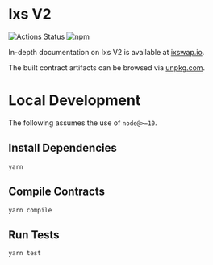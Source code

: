 # Ixs V2

[![Actions Status](https://github.com/Ixs/ixs-v2-periphery/workflows/CI/badge.svg)](https://github.com/Ixs/ixs-v2-periphery/actions)
[![npm](https://img.shields.io/npm/v/@ixs/v2-periphery?style=flat-square)](https://npmjs.com/package/@ixs/v2-periphery)

In-depth documentation on Ixs V2 is available at [ixswap.io](https://ixswap.io/docs).

The built contract artifacts can be browsed via [unpkg.com](https://unpkg.com/browse/@ixs/v2-periphery@latest/).

# Local Development

The following assumes the use of `node@>=10`.

## Install Dependencies

`yarn`

## Compile Contracts

`yarn compile`

## Run Tests

`yarn test`
